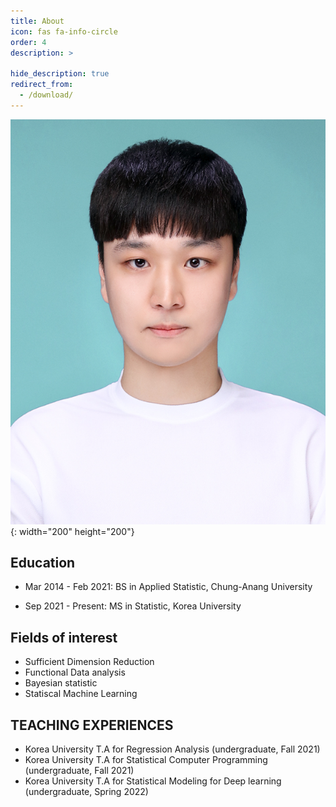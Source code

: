```yaml
---
title: About
icon: fas fa-info-circle
order: 4
description: >
  
hide_description: true
redirect_from:
  - /download/
---
```

<!--author-->

![img](\assets\img\me.jpg){: width="200" height="200"}

## Education

- Mar 2014 - Feb 2021: BS in Applied Statistic, Chung-Anang University

- Sep 2021 - Present: MS in Statistic, Korea University

## Fields of interest

- Sufficient Dimension Reduction
- Functional Data analysis
- Bayesian statistic
- Statiscal Machine Learning

## TEACHING EXPERIENCES

- Korea University T.A for Regression Analysis (undergraduate, Fall 2021)
- Korea University T.A for Statistical Computer Programming (undergraduate, Fall 2021)
- Korea University T.A for Statistical Modeling for Deep learning (undergraduate, Spring 2022)




